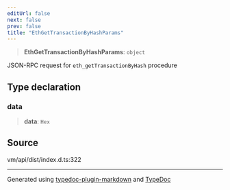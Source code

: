 ```yaml
---
editUrl: false
next: false
prev: false
title: "EthGetTransactionByHashParams"
---
```


> **EthGetTransactionByHashParams**: `object`

JSON-RPC request for `eth_getTransactionByHash` procedure

## Type declaration

### data

> **data**: `Hex`

## Source

vm/api/dist/index.d.ts:322

***
Generated using [typedoc-plugin-markdown](https://www.npmjs.com/package/typedoc-plugin-markdown) and [TypeDoc](https://typedoc.org/)
